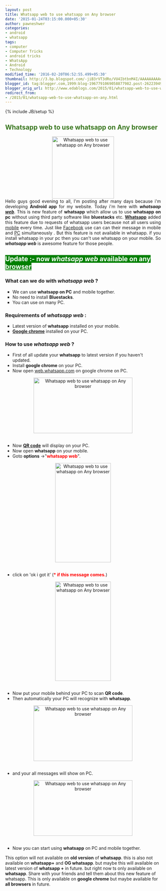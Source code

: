 ```yaml
---
layout: post
title: Whatsapp web to use whatsapp on Any browser
date: '2015-01-24T03:15:00.000+05:30'
author: pawneshwer
categories:
- android
- whatsapp
tags:
- computer
- Computer Tricks
- android tricks
- WhatsApp
- Android
- Technology
modified_time: '2016-02-20T06:52:55.499+05:30'
thumbnail: http://3.bp.blogspot.com/-jiB3rVT3dRo/VU4IbtbnM4I/AAAAAAAAAuU/9ydaW7B9SNU/s72-c/whatsapp-web.jpg
blogger_id: tag:blogger.com,1999:blog-1967791069058877982.post-2622394938179852442
blogger_orig_url: http://www.edablogs.com/2015/01/whatsapp-web-to-use-whatsapp-on-any.html
redirect_from:
- /2015/01/whatsapp-web-to-use-whatsapp-on-any.html
---
```


{% include JB/setup %}

<div dir="ltr" style="text-align: left;" trbidi="on"><div style="text-align: justify;"><h2><span style="color: #38761d;">Whatsapp web to use whatsapp on Any browser</span></h2><div class="separator" style="clear: both; text-align: center;"><a href="http://3.bp.blogspot.com/-jiB3rVT3dRo/VU4IbtbnM4I/AAAAAAAAAuU/9ydaW7B9SNU/s1600/whatsapp-web.jpg" imageanchor="1" style="margin-left: 1em; margin-right: 1em;"><img alt="Whatsapp web to use whatsapp on Any browser" border="0" height="200" src="http://3.bp.blogspot.com/-jiB3rVT3dRo/VU4IbtbnM4I/AAAAAAAAAuU/9ydaW7B9SNU/s200/whatsapp-web.jpg" title="Whatsapp web to use whatsapp on Any browser" width="200" /></a></div>Hello guys good evening to all, I'm posting after many days because i'm developing <b>Android app</b> for my website. Today i'm here with <i><b>whatsaap <a class="zem_slink" href="http://en.wikipedia.org/wiki/Web_browser" rel="wikipedia" target="_blank" title="Web browser">web</a></b></i>. This is new feature of <b>whatsapp</b> which allow us to use <b>whatsapp on pc</b> without using third party software like <b>bluestacks</b> etc. <b><a class="zem_slink" href="http://en.wikipedia.org/wiki/WhatsApp" rel="wikipedia" target="_blank" title="WhatsApp">Whatsapp</a></b> added this feature due to requests of whatsapp users because not all users using <a class="zem_slink" href="http://en.wikipedia.org/wiki/Mobile_app" rel="wikipedia" target="_blank" title="Mobile app">mobile</a> every time. Just like <a class="zem_slink" href="http://en.wikipedia.org/wiki/Facebook" rel="wikipedia" target="_blank" title="Facebook">Facebook</a> use can can their message in mobile and <a class="zem_slink" href="http://en.wikipedia.org/wiki/Personal_computer" rel="wikipedia" target="_blank" title="Personal computer">PC</a> simultaneously&nbsp;. But this feature is not available in whatsapp. if you install whatsapp in your pc then you can't use whatsapp on your mobile. So <i><b>whatsapp web</b></i> is awesome feature for those people.</div><h2><span style="background-color: green; color: white;">Update :- now <i>whatsapp web</i> available on any <a class="zem_slink" href="http://en.wikipedia.org/wiki/Web_browser" rel="wikipedia" style="background-color: green; color: white;" target="_blank" title="Web browser">browser</a></span></h2><h3><div class="alert alert-question" role="alert">What can we do with <i>whatsapp web</i> ?</div></h3><ul style="list-style-type: square;"><li>We can use <b>whatsapp on PC</b> and mobile together.</li><li>No need to install <b>Bluestacks</b>.</li><li>You can use on many PC.</li></ul><h3><div class="alert alert-info" role="alert">Requirements of <i>whatsapp web</i> :</div></h3><ul style="list-style-type: square;"><li>Latest version of <b>whatsapp</b> installed on your mobile.</li><li><b><a class="zem_slink" href="http://en.wikipedia.org/wiki/Google_Chrome" rel="wikipedia" target="_blank" title="Google Chrome">Google chrome</a></b> installed on your PC.</li></ul><h3><div class="alert alert-question" role="alert">How to use <i>whatsapp web</i> ?</div></h3><ul><li>First of all update your <b>whatsapp</b> to latest version if you haven't updated.</li><li>Install <b>google chrome</b> on your PC.</li><li>Now open <a href="https://web.whatsapp.com/" target="_blank" title="Whatsapp web">web.whatsapp.com</a> on google chrome on PC.</li></ul><div class="separator" style="clear: both; text-align: center;"><a href="http://4.bp.blogspot.com/-BfgSlaPeUw0/VU4JBv3q_TI/AAAAAAAAAuc/B96-aO9Rbyg/s1600/Screenshot-78.png" imageanchor="1" style="margin-left: 1em; margin-right: 1em;"><img alt="Whatsapp web to use whatsapp on Any browser" border="0" height="179" src="http://4.bp.blogspot.com/-BfgSlaPeUw0/VU4JBv3q_TI/AAAAAAAAAuc/B96-aO9Rbyg/s320/Screenshot-78.png" title="Whatsapp web to use whatsapp on Any browser" width="320" /></a></div><br /><ul></ul><ul><li>Now <b><a class="zem_slink" href="http://en.wikipedia.org/wiki/QR_code" rel="wikipedia" target="_blank" title="QR code">QR code</a></b> will display on your PC.</li><li>Now open <b>whatsapp</b> on your mobile.</li><li>Goto <b>options</b> -&gt;"<span style="color: red;"><b>whatsapp web</b></span>".</li></ul><div class="separator" style="clear: both; text-align: center;"><a href="http://1.bp.blogspot.com/-O_mNymkgAJk/VU4JEs3k-HI/AAAAAAAAAu0/ERpdWc71kvo/s1600/Screenshot_2015-01-23-21-15-35.jpg" imageanchor="1" style="margin-left: 1em; margin-right: 1em;"><img alt="Whatsapp web to use whatsapp on Any browser" border="0" height="320" src="http://1.bp.blogspot.com/-O_mNymkgAJk/VU4JEs3k-HI/AAAAAAAAAu0/ERpdWc71kvo/s320/Screenshot_2015-01-23-21-15-35.jpg" title="Whatsapp web to use whatsapp on Any browser" width="180" /></a></div><br /><ul></ul><ul><li>click on 'ok i got it' (<span style="color: red;"><b>* if this message comes.</b></span>)</li></ul><div class="separator" style="clear: both; text-align: center;"><a href="http://3.bp.blogspot.com/-qM65IL8tGHo/VU4JEwRRC2I/AAAAAAAAAu4/TOmEoKnW-3w/s1600/Screenshot_2015-01-23-21-15-58.jpg" imageanchor="1" style="margin-left: 1em; margin-right: 1em;"><img alt="Whatsapp web to use whatsapp on Any browser" border="0" height="320" src="http://3.bp.blogspot.com/-qM65IL8tGHo/VU4JEwRRC2I/AAAAAAAAAu4/TOmEoKnW-3w/s320/Screenshot_2015-01-23-21-15-58.jpg" title="Whatsapp web to use whatsapp on Any browser" width="180" /></a></div><br /><ul></ul><ul><li>Now put your mobile behind your PC to scan <b>QR code</b>.</li><li>Then automatically your PC will recognize with <b>whatsapp</b>.</li></ul><div class="separator" style="clear: both; text-align: center;"><a href="http://1.bp.blogspot.com/-SybjV0K_3UM/VU4JCXAFHoI/AAAAAAAAAug/C3v3Cd4ziJc/s1600/Screenshot-79.png" imageanchor="1" style="margin-left: 1em; margin-right: 1em;"><img alt="Whatsapp web to use whatsapp on Any browser" border="0" height="179" src="http://1.bp.blogspot.com/-SybjV0K_3UM/VU4JCXAFHoI/AAAAAAAAAug/C3v3Cd4ziJc/s320/Screenshot-79.png" title="Whatsapp web to use whatsapp on Any browser" width="320" /></a></div><br /><ul></ul><ul><li>and your all messages will show on PC.</li></ul><div class="separator" style="clear: both; text-align: center;"><a href="http://3.bp.blogspot.com/-4wVBPFUY6ao/VU4JDd6GLPI/AAAAAAAAAus/ROVy3d-fato/s1600/Screenshot-77.png" imageanchor="1" style="margin-left: 1em; margin-right: 1em;"><img alt="Whatsapp web to use whatsapp on Any browser" border="0" height="179" src="http://3.bp.blogspot.com/-4wVBPFUY6ao/VU4JDd6GLPI/AAAAAAAAAus/ROVy3d-fato/s320/Screenshot-77.png" title="Whatsapp web to use whatsapp on Any browser" width="320" /></a></div><br /><ul></ul><ul><li>Now you can start using <b>whatsapp</b> on PC and mobile together.</li></ul>This option will not available on <b>old version</b> of <b>whatsapp</b>. this is also not available on <b>whatsapp+</b> and <b>OG whatsapp</b>. but maybe this will available on latest version of <b>whatsapp +</b> in future. but right now ts only available on <b>whatsapp</b>. Share with your friends and tell them about this new feature of whatsapp. This is only available on <b>google chrome</b> but maybe available for <b>all browsers</b> in future.</div>